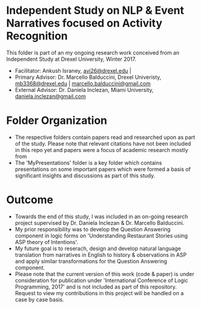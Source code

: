 # Independent Study on NLP & Event Narratives focused on Activity Recognition

This folder is part of an my ongoing research work conceived from an Independent Study at Drexel University, Winter 2017. 
* Facilitator: Ankush Israney, avi26@drexel.edu |  
* Primary Advisor: Dr. Marcello Balduccini, Drexel Univeristy, mb3368@drexel.edu | marcello.balduccini@gmail.com
* External Advisor: Dr. Daniela Inclezan, Miami University, daniela.inclezan@gmail.com

# Folder Organization

* The respective folders contain papers read and researched upon as part of the study. Please note that relevant citations have not been included in this repo yet and papers were a focus of academic research mostly from  <br>
* The 'MyPresentations' folder is a key folder which contains presentations on some important papers which were formed a basis of significant insights and discussions as part of this study.

# Outcome

* Towards the end of this study, I was included in an on-going research project supervised by Dr. Daniela Inclezan & Dr. Marcello Balduccini. 
* My prior responsibility was to develop the Question Answering component in logic forms on 'Understanding Restaurant Stories using ASP theory of Intentions'. 
* My future goal is to reserach, design and develop natural language translation from narratives in English to history & observations in ASP and apply similar transformations for the Question Answering component.
* Please note that the current version of this work (code & paper) is under consideration for publication under 'International Conference of Logic Programming, 2017' and is not included as part of this repository. Request to view my contributions in this project will be handled on a case by case basis.

